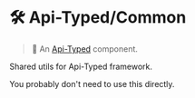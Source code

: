 # 🛠 Api-Typed/Common

> 🥣 An [Api-Typed](https://github.com/api-typed/framework) component.

Shared utils for Api-Typed framework.

You probably don't need to use this directly.
